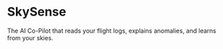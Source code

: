# SkySense
The AI Co-Pilot that reads your flight logs, explains anomalies, and learns from your skies.
